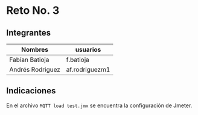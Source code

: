# Reto No. 3

## Integrantes
| Nombres | usuarios |
| ------- | -------- |
| Fabían Batioja | f.batioja |
| Andrés Rodriguez | af.rodriguezm1 |

## Indicaciones

En el archivo `MQTT load test.jmx` se encuentra la configuración de Jmeter.
